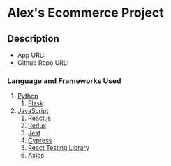 # Alex's Ecommerce Project

## Description

- App URL:
- Github Repo URL:

### Language and Frameworks Used

1. [Python](https://www.python.org/doc/)
    1. [Flask](https://flask.palletsprojects.com/en/2.3.x/)
3. [JavaScript](https://www.ecma-international.org/publications-and-standards/standards/ecma-262/)
    1. [React.js](https://react.dev/)
    2. [Redux](https://redux.js.org/)
    3. [Jest](https://jestjs.io/)
    4. [Cypress](https://www.cypress.io/)
    5. [React Testing Library](https://testing-library.com/docs/react-testing-library/intro/)
    6. [Axios](https://axios-http.com/docs/intro)